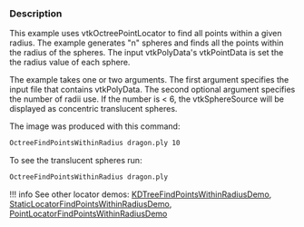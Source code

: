 ### Description

This example uses vtkOctreePointLocator to find all points within a given radius. The example generates "n" spheres and finds all the points within the radius of the spheres. The input vtkPolyData's vtkPointData is set the the radius value of each sphere.

The example takes one or two arguments. The first argument specifies the input file that contains vtkPolyData. The second optional argument specifies the number of radii use. If the number is < 6, the vtkSphereSource will be displayed as concentric translucent spheres.

The image was produced with this command:

``` bash
OctreeFindPointsWithinRadius dragon.ply 10
```

To see the translucent spheres run:

``` bash
OctreeFindPointsWithinRadius dragon.ply
```

!!! info
    See other locator demos:
    [KDTreeFindPointsWithinRadiusDemo](../KDTreeFindPointsWithinRadiusDemo),
    [StaticLocatorFindPointsWithinRadiusDemo](../StaticLocatorFindPointsWithinRadiusDemo),
    [PointLocatorFindPointsWithinRadiusDemo](../PointLocatorFindPointsWithinRadiusDemo)


